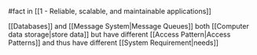 #fact in [[1 - Reliable, scalable, and maintainable applications]]

[[Databases]] and [[Message System|Message Queues]] both [[Computer data storage|store data]] but have different [[Access Pattern|Access Patterns]] and thus have different [[System Requirement|needs]]